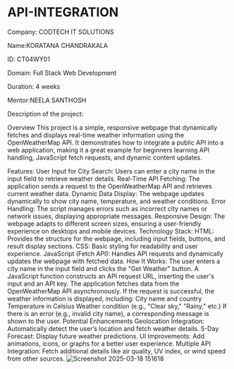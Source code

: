 # API-INTEGRATION
Company: CODTECH IT SOLUTIONS

Name:KORATANA CHANDRAKALA

ID: CT04WY01


Domain: Full Stack Web Development

Duration: 4 weeks

Mentor:NEELA SANTHOSH

Description of the project:

Overview This project is a simple, responsive webpage that dynamically fetches and displays real-time weather information using the OpenWeatherMap API. It demonstrates how to integrate a public API into a web application, making it a great example for beginners learning API handling, JavaScript fetch requests, and dynamic content updates.

Features: User Input for City Search: Users can enter a city name in the input field to retrieve weather details. Real-Time API Fetching: The application sends a request to the OpenWeatherMap API and retrieves current weather data. Dynamic Data Display: The webpage updates dynamically to show city name, temperature, and weather conditions. Error Handling: The script manages errors such as incorrect city names or network issues, displaying appropriate messages. Responsive Design: The webpage adapts to different screen sizes, ensuring a user-friendly experience on desktops and mobile devices. Technology Stack: HTML: Provides the structure for the webpage, including input fields, buttons, and result display sections. CSS: Basic styling for readability and user experience. JavaScript (Fetch API): Handles API requests and dynamically updates the webpage with fetched data. How It Works: The user enters a city name in the input field and clicks the "Get Weather" button. A JavaScript function constructs an API request URL, inserting the user's input and an API key. The application fetches data from the OpenWeatherMap API asynchronously. If the request is successful, the weather information is displayed, including: City name and country Temperature in Celsius Weather condition (e.g., "Clear sky," "Rainy," etc.) If there is an error (e.g., invalid city name), a corresponding message is shown to the user. Potential Enhancements Geolocation Integration: Automatically detect the user’s location and fetch weather details. 5-Day Forecast: Display future weather predictions. UI Improvements: Add animations, icons, or graphs for a better user experience. Multiple API Integration: Fetch additional details like air quality, UV index, or wind speed from other sources.
![Screenshot 2025-03-18 151618](https://github.com/user-attachments/assets/ebfa39cd-3390-433d-b537-78255a55cedf)
